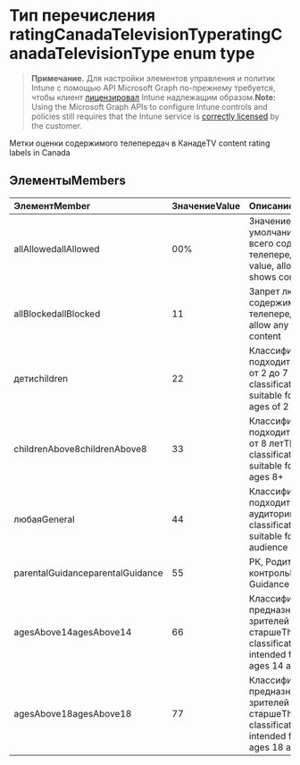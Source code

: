 # <a name="ratingcanadatelevisiontype-enum-type"></a><span data-ttu-id="bb056-101">Тип перечисления ratingCanadaTelevisionType</span><span class="sxs-lookup"><span data-stu-id="bb056-101">ratingCanadaTelevisionType enum type</span></span>

> <span data-ttu-id="bb056-102">**Примечание.** Для настройки элементов управления и политик Intune с помощью API Microsoft Graph по-прежнему требуется, чтобы клиент [лицензировал](https://go.microsoft.com/fwlink/?linkid=839381) Intune надлежащим образом.</span><span class="sxs-lookup"><span data-stu-id="bb056-102">**Note:** Using the Microsoft Graph APIs to configure Intune controls and policies still requires that the Intune service is [correctly licensed](https://go.microsoft.com/fwlink/?linkid=839381) by the customer.</span></span>

<span data-ttu-id="bb056-103">Метки оценки содержимого телепередач в Канаде</span><span class="sxs-lookup"><span data-stu-id="bb056-103">TV content rating labels in Canada</span></span>
## <a name="members"></a><span data-ttu-id="bb056-104">Элементы</span><span class="sxs-lookup"><span data-stu-id="bb056-104">Members</span></span>
|<span data-ttu-id="bb056-105">Элемент</span><span class="sxs-lookup"><span data-stu-id="bb056-105">Member</span></span>|<span data-ttu-id="bb056-106">Значение</span><span class="sxs-lookup"><span data-stu-id="bb056-106">Value</span></span>|<span data-ttu-id="bb056-107">Описание</span><span class="sxs-lookup"><span data-stu-id="bb056-107">Description</span></span>|
|:---|:---|:---|
|<span data-ttu-id="bb056-108">allAllowed</span><span class="sxs-lookup"><span data-stu-id="bb056-108">allAllowed</span></span>|<span data-ttu-id="bb056-109">0</span><span class="sxs-lookup"><span data-stu-id="bb056-109">0%</span></span>|<span data-ttu-id="bb056-110">Значение по умолчанию, допуск всего содержимого телепередач</span><span class="sxs-lookup"><span data-stu-id="bb056-110">Default value, allow all TV shows content</span></span>|
|<span data-ttu-id="bb056-111">allBlocked</span><span class="sxs-lookup"><span data-stu-id="bb056-111">allBlocked</span></span>|<span data-ttu-id="bb056-112">1</span><span class="sxs-lookup"><span data-stu-id="bb056-112">1</span></span>|<span data-ttu-id="bb056-113">Запрет любого содержимого телепередач</span><span class="sxs-lookup"><span data-stu-id="bb056-113">Do not allow any TV shows content</span></span>|
|<span data-ttu-id="bb056-114">дети</span><span class="sxs-lookup"><span data-stu-id="bb056-114">children</span></span>|<span data-ttu-id="bb056-115">2</span><span class="sxs-lookup"><span data-stu-id="bb056-115">2</span></span>|<span data-ttu-id="bb056-116">Классификация C подходит для детей от 2 до 7 лет</span><span class="sxs-lookup"><span data-stu-id="bb056-116">The C classification is suitable for children ages of 2 to 7 years</span></span>|
|<span data-ttu-id="bb056-117">childrenAbove8</span><span class="sxs-lookup"><span data-stu-id="bb056-117">childrenAbove8</span></span>|<span data-ttu-id="bb056-118">3</span><span class="sxs-lookup"><span data-stu-id="bb056-118">3</span></span>|<span data-ttu-id="bb056-119">Классификация C8 подходит для детей от 8 лет</span><span class="sxs-lookup"><span data-stu-id="bb056-119">The C8 classification is suitable for children ages 8+</span></span>|
|<span data-ttu-id="bb056-120">любая</span><span class="sxs-lookup"><span data-stu-id="bb056-120">General</span></span>|<span data-ttu-id="bb056-121">4</span><span class="sxs-lookup"><span data-stu-id="bb056-121">4</span></span>|<span data-ttu-id="bb056-122">Классификация G подходит для любой аудитории</span><span class="sxs-lookup"><span data-stu-id="bb056-122">The G classification is suitable for general audience</span></span>|
|<span data-ttu-id="bb056-123">parentalGuidance</span><span class="sxs-lookup"><span data-stu-id="bb056-123">parentalGuidance</span></span>|<span data-ttu-id="bb056-124">5</span><span class="sxs-lookup"><span data-stu-id="bb056-124">5</span></span>|<span data-ttu-id="bb056-125">РК, Родительский контроль</span><span class="sxs-lookup"><span data-stu-id="bb056-125">PG, Parental Guidance</span></span>|
|<span data-ttu-id="bb056-126">agesAbove14</span><span class="sxs-lookup"><span data-stu-id="bb056-126">agesAbove14</span></span>|<span data-ttu-id="bb056-127">6</span><span class="sxs-lookup"><span data-stu-id="bb056-127">6</span></span>|<span data-ttu-id="bb056-128">Классификация 14 + предназначена для зрителей от 14 лет и старше</span><span class="sxs-lookup"><span data-stu-id="bb056-128">The 14+ classification is intended for viewers ages 14 and older</span></span>|
|<span data-ttu-id="bb056-129">agesAbove18</span><span class="sxs-lookup"><span data-stu-id="bb056-129">agesAbove18</span></span>|<span data-ttu-id="bb056-130">7</span><span class="sxs-lookup"><span data-stu-id="bb056-130">7</span></span>|<span data-ttu-id="bb056-131">Классификация 18 + предназначена для зрителей от 18 лет и старше</span><span class="sxs-lookup"><span data-stu-id="bb056-131">The 18+ classification is intended for viewers ages 18 and older</span></span>|



